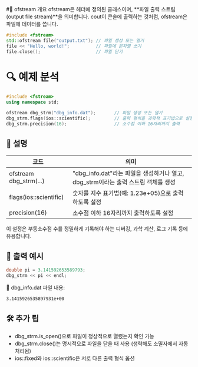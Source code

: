 #📝 ofstream 개요
ofstream은 <fstream> 헤더에 정의된 클래스이며, **파일 출력 스트림(output file stream)**을 의미합니다.  cout이 콘솔에 출력하는 것처럼, ofstream은 파일에 데이터를 씁니다.
```cpp
#include <fstream>
std::ofstream file("output.txt"); // 파일 생성 또는 열기
file << "Hello, world!";          // 파일에 문자열 쓰기
file.close();                     // 파일 닫기
```


# 🔍 예제 분석
```cpp
#include <fstream>
using namespace std;

ofstream dbg_strm("dbg_info.dat");       // 파일 생성 또는 열기
dbg_strm.flags(ios::scientific);         // 출력 형식을 과학적 표기법으로 설정
dbg_strm.precision(16);                  // 소수점 이하 16자리까지 출력
```

## 📂 설명
| 코드 | 의미 |
|------|-----| 
| ofstream dbg_strm(...) | "dbg_info.dat"라는 파일을 생성하거나 열고, dbg_strm이라는 출력 스트림 객체를 생성 | 
| flags(ios::scientific) | 숫자를 지수 표기법(예: 1.23e+05)으로 출력하도록 설정 | 
| precision(16) | 소수점 이하 16자리까지 출력하도록 설정 | 


이 설정은 부동소수점 수를 정밀하게 기록해야 하는 디버깅, 과학 계산, 로그 기록 등에 유용합니다.

## 🧪 출력 예시
```cpp
double pi = 3.141592653589793;
dbg_strm << pi << endl;
```

📄 dbg_info.dat 파일 내용:
```
3.1415926535897931e+00
```


## 🛠️ 추가 팁
- dbg_strm.is_open()으로 파일이 정상적으로 열렸는지 확인 가능
- dbg_strm.close()는 명시적으로 파일을 닫을 때 사용 (생략해도 소멸자에서 자동 처리됨)
- ios::fixed와 ios::scientific은 서로 다른 출력 형식 옵션
